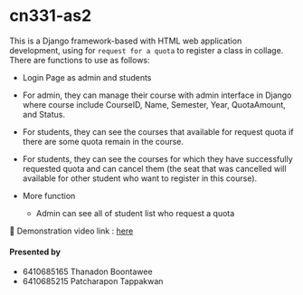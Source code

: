 # cn331-as2
This is a Django framework-based with HTML web application development, using for `request for a quota` to register a class in collage. 
There are functions to use as follows:
* Login Page as admin and students
* For admin, they can manage their course with admin interface in Django where course include CourseID, Name, Semester, Year, QuotaAmount, and Status.
* For students, they can see the courses that available for request quota if there are some quota remain in the course.
* For students, they can see the courses for which they have successfully requested quota and can cancel them (the seat that was cancelled will available for other student who want to register in this course).

* More function
  - Admin can see all of student list who request a quota

🔗 Demonstration video link : [here](https://www.youtube.com/watch?v=a5StHLmtbTk)

#### Presented by
- 6410685165 Thanadon Boontawee
- 6410685215 Patcharapon Tappakwan
